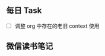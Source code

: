 ## 每日 Task
- [ ] 调整 org 中存在的老旧 context 使用

## 微信读书笔记
<!-- start of weread -->
<!-- end of weread -->